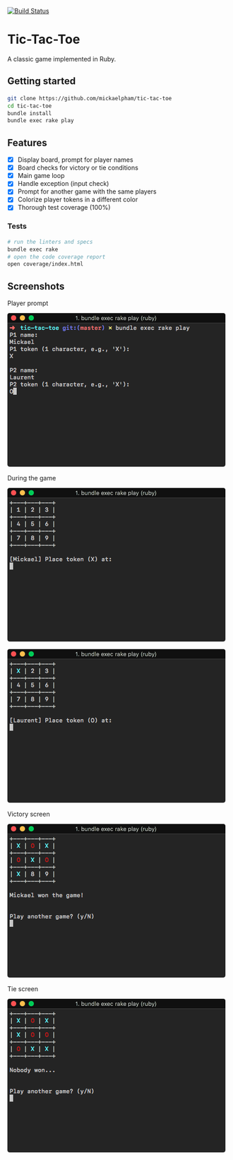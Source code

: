 [![Build Status][build_status]][travis]

# Tic-Tac-Toe

A classic game implemented in Ruby.

## Getting started

```sh
git clone https://github.com/mickaelpham/tic-tac-toe
cd tic-tac-toe
bundle install
bundle exec rake play
```

## Features

- [x] Display board, prompt for player names
- [x] Board checks for victory or tie conditions
- [x] Main game loop
- [x] Handle exception (input check)
- [x] Prompt for another game with the same players
- [x] Colorize player tokens in a different color
- [x] Thorough test coverage (100%)

### Tests

```sh
# run the linters and specs
bundle exec rake
# open the code coverage report
open coverage/index.html
```

## Screenshots

Player prompt

![screen-01](/img/screen-01.png?raw=true)

During the game

![screen-02](/img/screen-02.png?raw=true)

![screen-03](/img/screen-03.png?raw=true)

Victory screen

![screen-04](/img/screen-04.png?raw=true)

Tie screen

![screen-05](/img/screen-05.png?raw=true)

[build_status]: https://travis-ci.org/mickaelpham/tic-tac-toe.svg?branch=master
[travis]:       https://travis-ci.org/mickaelpham/tic-tac-toe
